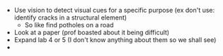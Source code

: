 * Use vision to detect visual cues for a specific purpose (ex don't use: identify cracks in a structural element)
	* So like find potholes on a road
* Look at a paper (prof boasted about it being difficult)
* Expand lab 4 or 5 (I don't know anything about them so we shall see)
* 